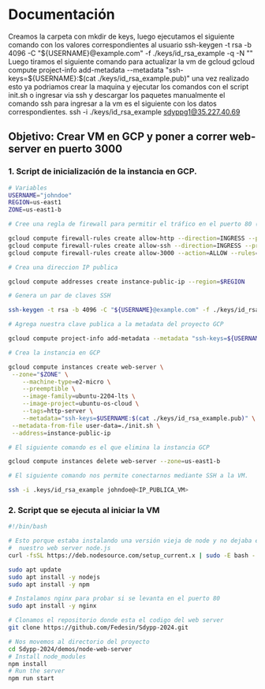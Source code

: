 # Documentación
Creamos la carpeta con mkdir de keys, luego
ejecutamos el siguiente comando con los valores correspondientes al usuario 
ssh-keygen -t rsa -b 4096 -C "${USERNAME}@example.com" -f ./keys/id_rsa_example -q -N ""
Luego tiramos el siguiente comando para actualizar la vm de gcloud
gcloud compute project-info add-metadata --metadata "ssh-keys=${USERNAME}:$(cat ./keys/id_rsa_example.pub)"
una vez realizado esto ya podriamos crear la maquina y ejecutar
los comandos con el script init.sh o ingresar via ssh y descargar los paquetes manualmente
el comando ssh para ingresar a la vm es el siguiente con los datos correspondientes.
ssh -i ./keys/id_rsa_example sdyppg1@35.227.40.69

## Objetivo: Crear VM en GCP y poner a correr web-server en puerto 3000

### 1. Script de inicialización de la instancia en GCP.

```bash
# Variables
USERNAME="johndoe"
REGION=us-east1
ZONE=us-east1-b

# Cree una regla de firewall para permitir el tráfico en el puerto 80 (HTTP) / 22 (SSH) / 3000 (nodo-servidor web)

gcloud compute firewall-rules create allow-http --direction=INGRESS --priority=1000 --network=default --action=ALLOW --rules=tcp:80 --source-ranges=0.0.0.0/0
gcloud compute firewall-rules create allow-ssh --direction=INGRESS --priority=1000 --network=default --action=ALLOW --rules=tcp:22 --source-ranges=0.0.0.0/0
gcloud compute firewall-rules create allow-3000 --action=ALLOW --rules=tcp:3000 --source-ranges=0.0.0.0/0

# Crea una direccion IP publica

gcloud compute addresses create instance-public-ip --region=$REGION

# Genera un par de claves SSH

ssh-keygen -t rsa -b 4096 -C "${USERNAME}@example.com" -f ./keys/id_rsa_example -q -N ""

# Agrega nuestra clave publica a la metadata del proyecto GCP

gcloud compute project-info add-metadata --metadata "ssh-keys=${USERNAME}:$(cat ./keys/id_rsa_example.pub)"

# Crea la instancia en GCP

gcloud compute instances create web-server \
 --zone="$ZONE" \
    --machine-type=e2-micro \
    --preemptible \
    --image-family=ubuntu-2204-lts \
    --image-project=ubuntu-os-cloud \
    --tags=http-server \
    --metadata="ssh-keys=$USERNAME:$(cat ./keys/id_rsa_example.pub)" \
 --metadata-from-file user-data=./init.sh \
 --address=instance-public-ip

# El siguiente comando es el que elimina la instancia GCP

gcloud compute instances delete web-server --zone=us-east1-b

# El siguiente comando nos permite conectarnos mediante SSH a la VM.

ssh -i .keys/id_rsa_example johndoe@<IP_PUBLICA_VM>
```

### 2. Script que se ejecuta al iniciar la VM

```bash
#!/bin/bash

# Esto porque estaba instalando una versión vieja de node y no dejaba ejecutar
#  nuestro web server node.js
curl -fsSL https://deb.nodesource.com/setup_current.x | sudo -E bash -

sudo apt update
sudo apt install -y nodejs
sudo apt install -y npm

# Instalamos nginx para probar si se levanta en el puerto 80
sudo apt install -y nginx

# Clonamos el repositorio donde esta el codigo del web server
git clone https://github.com/Fedesin/Sdypp-2024.git

# Nos movemos al directorio del proyecto
cd Sdypp-2024/demos/node-web-server
# Install node_modules
npm install
# Run the server
npm run start
```
